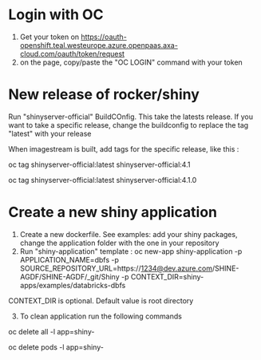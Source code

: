 # Login with OC

1.	Get your token on https://oauth-openshift.teal.westeurope.azure.openpaas.axa-cloud.com/oauth/token/request
2.	on the page, copy/paste the "OC LOGIN" command with your token


# New release of rocker/shiny

Run "shinyserver-official" BuildCOnfig. This take the latests release. 
If you want to take a specific release, change the buildconfig to replace the tag "latest" with your release

When imagestream is built, add tags for the specific release, like this :

oc tag shinyserver-official:latest shinyserver-official:4.1

oc tag shinyserver-official:latest shinyserver-official:4.1.0

# Create a new shiny application

1.	Create a new dockerfile. See examples: add your shiny packages, change the application folder with the one in your repository
2.	Run "shiny-application" template :
oc new-app shiny-application -p APPLICATION_NAME=dbfs -p SOURCE_REPOSITORY_URL=https://1234@dev.azure.com/SHINE-AGDF/SHINE-AGDF/_git/Shiny -p CONTEXT_DIR=shiny-apps/examples/databricks-dbfs

CONTEXT_DIR is optional. Default value is root directory

3.  To clean application run the following commands

oc delete all -l app=shiny-<Application-Name>

oc delete pods -l app=shiny-<Application-Name>

